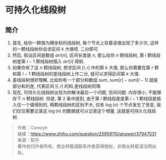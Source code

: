 # 可持久化线段树

## 简介

1. 首先, 给你一颗值为横坐标的线段树, 每个节点上存着该值出现了多少次, 这样的一颗线段树你会求区间 $k$ 大值吧. 二分即可.
2. 然后, 假设区间是数组 $arr[n]$, 区间长度是 $n$, 那么给你 $n$ 颗线段树, 第 $i$ 颗线段树是第 $i-1$ 颗线段树插入 $arr[i]$ 得到.
3. 如果你有了这 $n$ 颗线段树, 想求区间 $[l,r]$ 中的第 $k$ 大值, 那么你需要在第 $r$ 颗和第 $l-1$ 颗线段树的差线段树上作二分, 就可以求得区间第 $k$ 大值.
4. 差线段树很好理解, 比如你有一个部分和数组 $sum$, $sum[r]-sum[l-1]$ 就是部分和的差, 代表区间 $[l,r]$ 的和,差线段树同理.
5. 现在, 可持久化线段树出现为你解决最后一个问题, 空间问题. 内存很小, 不能够存下 $n$ 颗线段树. 但是, 第 $2$ 条中提到, 由于第 $i$ 颗线段是是第 $i-1$ 颗线段是插入仅一个值得到的, 两颗线段树的区别不大, 仅有 $\log(n)$ 个节点发生了改变, 我们仅仅需要记录这 $\log(n)$ 的数据就可以记录这个增量, 这就是可持久化线段树.

> 作者：Comzyh <br />
> 链接：https://www.zhihu.com/question/25959110/answer/37947531 <br />
> 来源：知乎 <br />
> 著作权归作者所有。商业转载请联系作者获得授权，非商业转载请注明出处。
